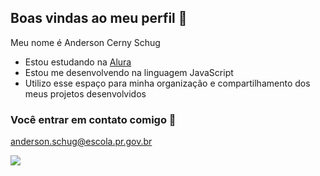 ## Boas vindas ao meu perfil 💙

Meu nome é Anderson Cerny Schug

- Estou estudando na [Alura](https://www.alura.com.br)
- Estou me desenvolvendo na linguagem JavaScript
- Utilizo esse espaço para minha organização e compartilhamento dos meus projetos desenvolvidos

### Você entrar em contato comigo 📧

anderson.schug@escola.pr.gov.br

![](https://media.tenor.com/TM0Xkja0docAAAAi/cr7-si.gif)
